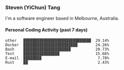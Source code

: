 ### Steven (YiChun) Tang

I'm a software engineer based in Melbourne, Australia.

#### Personal Coding Activity (past 7 days)
```
other   ▓▓▓▓▓▓▓▓▓▓▓▓▓▓▓▓▓▓▓▓▓▓▓▓▓▓▓▓▓▓  29.14%
Docker  ▓▓▓▓▓▓▓▓▓▓▓▓▓▓▓▓▓▓▓▓▓▓▓▓        24.26%
Bash    ▓▓▓▓▓▓▓▓▓▓▓▓▓▓▓▓▓▓▓▓▓           20.73%
Text    ▓▓▓▓▓▓▓▓▓▓▓▓▓▓▓▓                15.66%
E-mail  ▓▓▓▓▓▓▓▓                         7.78%
Rust    ▓▓                               2.43%
```
